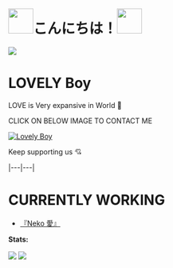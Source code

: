 # <img src="https://giphy.com/gifs/cat-sleep-goodnight-xEQKSpMMvVucoYwb3X" width="50px">こんにちは！<img src="https://giphy.com/gifs/cat-keyboard-neko-rtEv35BlofiLKbavvp" width="50">

<p>

  <a href="https://count.getloli.com"><img src="https://count.getloli.com/get/@demo?theme=rule34" /></a>

    

 </p>

# LOVELY Boy

LOVE is Very expansive in World 💝

CLICK ON BELOW IMAGE TO CONTACT ME

[![Lovely Boy](https://telegra.ph/file/077f94fce1ebace404a0c.jpg)](https://t.me/Horimaya)

Keep supporting us 💘



|---|---|

# CURRENTLY WORKING

<!-- CURRENTLY-WORKING:START -->

- [『Neko 愛』](https://t.me/NekoXRobot)



<!-- CURRENTLY-WORKING:END -->

**Stats:**  

<img align="center" src="https://github-readme-stats.vercel.app/api?username=Hodacka&bg_color=30,e96443,904e95&title_color=fff&text_color=fff&count_private=true">

<img align="center" src="https://github-readme-stats.vercel.app/api/top-langs/?username=Hodacka&bg_color=30,e96443,904e95&title_color=fff&text_color=fff&count_private=true">
